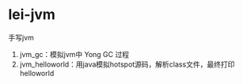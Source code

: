 # lei-jvm
手写jvm

1. jvm_gc：模拟jvm中 Yong GC 过程
2. jvm_helloworld：用java模拟hotspot源码，解析class文件，最终打印helloworld
